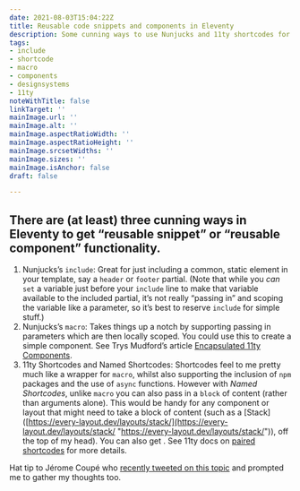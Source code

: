 ```yaml
---
date: 2021-08-03T15:04:22Z
title: Reusable code snippets and components in Eleventy
description: Some cunning ways to use Nunjucks and 11ty shortcodes for reusable blocks
tags:
- include
- shortcode
- macro
- components
- designsystems
- 11ty
noteWithTitle: false
linkTarget: ''
mainImage.url: ''
mainImage.alt: ''
mainImage.aspectRatioWidth: ''
mainImage.aspectRatioHeight: ''
mainImage.srcsetWidths: ''
mainImage.sizes: ''
mainImage.isAnchor: false
draft: false

---
```

There are (at least) three cunning ways in Eleventy to get “reusable snippet” or “reusable component” functionality.
---

1. Nunjucks’s `include`:  Great for just including a common, static element in your template, say a `header` or `footer` partial. (Note that while you _can_ `set` a variable just before your `include` line to make that variable available to the included partial, it’s not really “passing in” and scoping the variable like a parameter, so it’s best to reserve `include` for simple stuff.)
2. Nunjucks’s `macro`:  Takes things up a notch by supporting passing in parameters which are then locally scoped. You could use this to create a simple component. See Trys Mudford’s article [Encapsulated 11ty Components](https://www.trysmudford.com/blog/encapsulated-11ty-components/).
3. 11ty Shortcodes and Named Shortcodes: Shortcodes feel to me pretty much like a wrapper for `macro`, whilst also supporting the inclusion of `npm` packages and the use of `async` functions. However with _Named Shortcodes_, unlike `macro` you can also pass in a `block` of content (rather than arguments alone). This would be handy for any component or layout that might need to take a block of content (such as a [Stack]([https://every-layout.dev/layouts/stack/](https://every-layout.dev/layouts/stack/ "https://every-layout.dev/layouts/stack/")), off the top of my head). You can also get . See 11ty docs on [paired shortcodes](https://www.11ty.dev/docs/shortcodes/#paired-shortcodes) for more details.

Hat tip to Jérome Coupé who [recently tweeted on this topic](https://twitter.com/jeromecoupe/status/1419726991994068994) and prompted me to gather my thoughts too.
